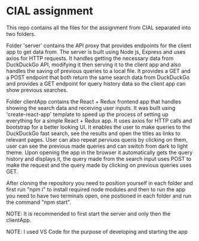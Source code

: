 # CIAL assignment

This repo contains all the files for the assignment from CIAL separated into two folders.

Folder 'server' contains the API proxy that provides endpoints for the client app to get data from. The server is built using Node js, Express and uses axios for HTTP requests. It handles getting the necessary data from DuckDuckGo API, modifying it then serving it to the client app and also handles the saving of previous queries to a local file. It provides a GET and a POST endpoint that both return the same search data from DuckDuckGo and provides a GET endpoint for query history data so the client app can show previous searches.

Folder clientApp contains the React + Redux frontend app that handles showing the search data and receiving user inputs. It was built using 'create-react-app' template to speed up the process of setting up everything for a simple React + Redux app. It uses axios for HTTP calls and bootstrap for a better looking UI. It enables the user to make queries to the DuckDuckGo fast search, see the results and open the titles as links to relevant pages. User can also repeat perviuos queris by clicking on them, user can see the previous made queries and can switch from dark to light theme. Upon opening the app in the browser it automatically gets the query history and displays it, the query made from the search input uses POST to make the request and the query made by clicking on previous queries uses GET.  

After cloning the repository you need to position yourself in each folder and first run "npm i" to install required node modules and then to run the app you need to have two terminals open, one postioned in each folder and run the command "npm start". 

NOTE: It is recommended to first start the server and only then the clientApp.

NOTE: I used VS Code for the purpose of developing and starting the app 
